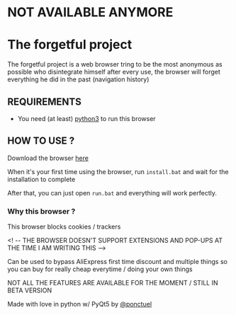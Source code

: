 # NOT AVAILABLE ANYMORE

# The forgetful project
The forgetful project is a web browser tring to be the most anonymous as possible who disintegrate himself after every use, the browser will forget everything he did in the past (navigation history)

## REQUIREMENTS
- You need (at least) [python3](https://www.python.org/downloads/) to run this browser

## HOW TO USE ?

Download the browser [here](https://github.com/ponctuel/forgetful-project/releases/tag/v0.01)

When it's your first time using the browser, run `install.bat` and wait for the installation to complete

After that, you can just open `run.bat` and everything will work perfectly.

### Why this browser ?

This browser blocks cookies / trackers

<! -- THE BROWSER DOESN'T SUPPORT EXTENSIONS AND POP-UPS AT THE TIME I AM WRITING THIS -->

Can be used to bypass AliExpress first time discount and multiple things so you can buy for really cheap everytime / doing your own things

NOT ALL THE FEATURES ARE AVAILABLE FOR THE MOMENT / STILL IN BETA VERSION

Made with love in python w/ PyQt5 by [@ponctuel](https://github.com/ponctuel)
